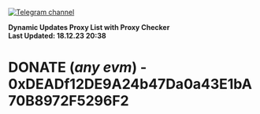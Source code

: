 [![Telegram channel](https://img.shields.io/endpoint?url=https://runkit.io/damiankrawczyk/telegram-badge/branches/master?url=https://t.me/n4z4v0d)](https://t.me/n4z4v0d) 

**Dynamic Updates Proxy List with Proxy Checker**  
**Last Updated: 18.12.23 20:38**

# DONATE (_any evm_) - 0xDEADf12DE9A24b47Da0a43E1bA70B8972F5296F2
